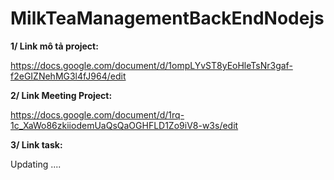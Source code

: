 # MilkTeaManagementBackEndNodejs
**1/ Link mô tả project:**

https://docs.google.com/document/d/1ompLYvST8yEoHleTsNr3gaf-f2eGIZNehMG3l4fJ964/edit

**2/ Link Meeting Project:**

https://docs.google.com/document/d/1rq-1c_XaWo86zkiiodemUaQsQaOGHFLD1Zo9iV8-w3s/edit

**3/ Link task:**

Updating ....
